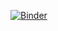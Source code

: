 [![Binder](https://mybinder.org/badge_logo.svg)](https://mybinder.org/v2/gh/abhinavsharma0702/abhinav_msds_530_binder/HEAD)
